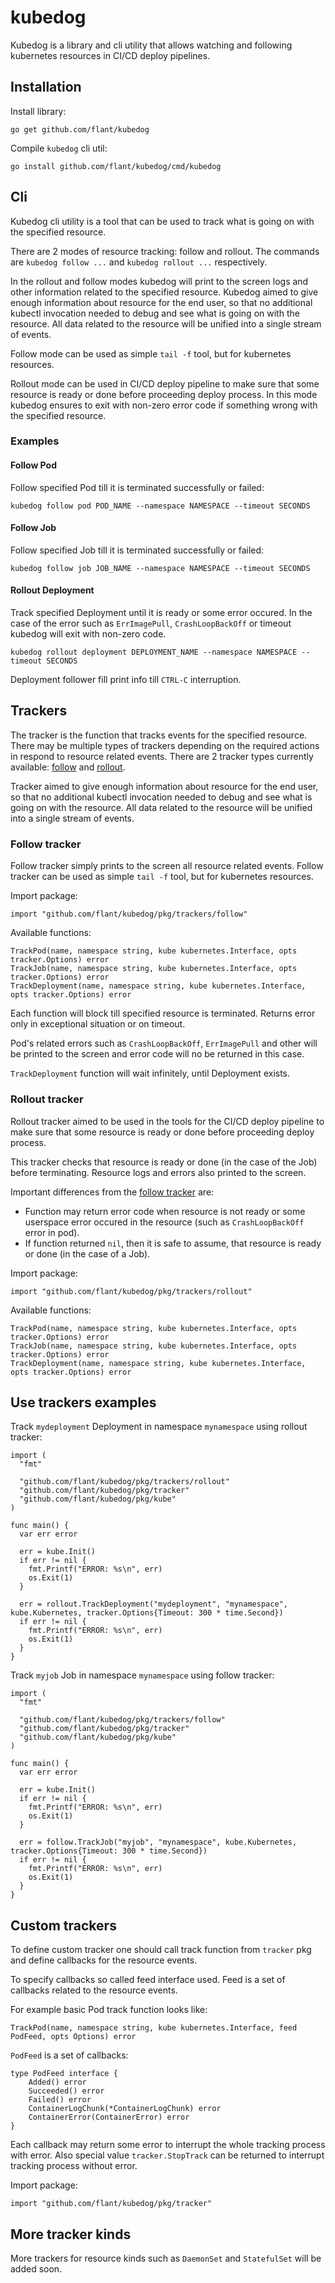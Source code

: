 # kubedog

Kubedog is a library and cli utility that allows watching and following kubernetes resources in CI/CD deploy pipelines.

## Installation

Install library:

```
go get github.com/flant/kubedog
```

Compile `kubedog` cli util:

```
go install github.com/flant/kubedog/cmd/kubedog
```

## Cli

Kubedog cli utility is a tool that can be used to track what is going on with the specified resource.

There are 2 modes of resource tracking: follow and rollout. The commands are `kubedog follow ...` and `kubedog rollout ...` respectively.

In the rollout and follow modes kubedog will print to the screen logs and other information related to the specified resource. Kubedog aimed to give enough information about resource for the end user, so that no additional kubectl invocation needed to debug and see what is going on with the resource. All data related to the resource will be unified into a single stream of events.

Follow mode can be used as simple `tail -f` tool, but for kubernetes resources.

Rollout mode can be used in CI/CD deploy pipeline to make sure that some resource is ready or done before proceeding deploy process. In this mode kubedog ensures to exit with non-zero error code if something wrong with the specified resource.

### Examples

#### Follow Pod

Follow specified Pod till it is terminated successfully or failed:

```
kubedog follow pod POD_NAME --namespace NAMESPACE --timeout SECONDS
```

#### Follow Job

Follow specified Job till it is terminated successfully or failed:

```
kubedog follow job JOB_NAME --namespace NAMESPACE --timeout SECONDS
```

#### Rollout Deployment

Track specified Deployment until it is ready or some error occured. In the case of the error such as `ErrImagePull`, `CrashLoopBackOff` or timeout kubedog will exit with non-zero code.

```
kubedog rollout deployment DEPLOYMENT_NAME --namespace NAMESPACE --timeout SECONDS
```

Deployment follower fill print info till `CTRL-C` interruption.

## Trackers

The tracker is the function that tracks events for the specified resource. There may be multiple types of trackers depending on the required actions in respond to resource related events. There are 2 tracker types currently available: [follow](#follow-tracker) and [rollout](#rollout-tracker).

Tracker aimed to give enough information about resource for the end user, so that no additional kubectl invocation needed to debug and see what is going on with the resource. All data related to the resource will be unified into a single stream of events.

### Follow tracker

Follow tracker simply prints to the screen all resource related events. Follow tracker can be used as simple `tail -f` tool, but for kubernetes resources.

Import package:

```
import "github.com/flant/kubedog/pkg/trackers/follow"
```

Available functions:

```
TrackPod(name, namespace string, kube kubernetes.Interface, opts tracker.Options) error
TrackJob(name, namespace string, kube kubernetes.Interface, opts tracker.Options) error
TrackDeployment(name, namespace string, kube kubernetes.Interface, opts tracker.Options) error
```

Each function will block till specified resource is terminated. Returns error only in exceptional situation or on timeout.

Pod's related errors such as `CrashLoopBackOff`, `ErrImagePull` and other will be printed to the screen and error code will no be returned in this case.

`TrackDeployment` function will wait infinitely, until Deployment exists.

### Rollout tracker

Rollout tracker aimed to be used in the tools for the CI/CD deploy pipeline to make sure that some resource is ready or done before proceeding deploy process.

This tracker checks that resource is ready or done (in the case of the Job) before terminating. Resource logs and errors also printed to the screen.

Important differences from the [follow tracker](#follow-tracker) are:

* Function may return error code when resource is not ready or some userspace error occured in the resource (such as `CrashLoopBackOff` error in pod).
* If function returned `nil`, then it is safe to assume, that resource is ready or done (in the case of a Job).

Import package:

```
import "github.com/flant/kubedog/pkg/trackers/rollout"
```

Available functions:

```
TrackPod(name, namespace string, kube kubernetes.Interface, opts tracker.Options) error
TrackJob(name, namespace string, kube kubernetes.Interface, opts tracker.Options) error
TrackDeployment(name, namespace string, kube kubernetes.Interface, opts tracker.Options) error
```

## Use trackers examples

Track `mydeployment` Deployment in namespace `mynamespace` using rollout tracker:

```
import (
  "fmt"

  "github.com/flant/kubedog/pkg/trackers/rollout"
  "github.com/flant/kubedog/pkg/tracker"
  "github.com/flant/kubedog/pkg/kube"
)

func main() {
  var err error

  err = kube.Init()
  if err != nil {
    fmt.Printf("ERROR: %s\n", err)
    os.Exit(1)
  }

  err = rollout.TrackDeployment("mydeployment", "mynamespace", kube.Kubernetes, tracker.Options{Timeout: 300 * time.Second})
  if err != nil {
    fmt.Printf("ERROR: %s\n", err)
    os.Exit(1)
  }
}
```

Track `myjob` Job in namespace `mynamespace` using follow tracker:

```
import (
  "fmt"

  "github.com/flant/kubedog/pkg/trackers/follow"
  "github.com/flant/kubedog/pkg/tracker"
  "github.com/flant/kubedog/pkg/kube"
)

func main() {
  var err error

  err = kube.Init()
  if err != nil {
    fmt.Printf("ERROR: %s\n", err)
    os.Exit(1)
  }

  err = follow.TrackJob("myjob", "mynamespace", kube.Kubernetes, tracker.Options{Timeout: 300 * time.Second})
  if err != nil {
    fmt.Printf("ERROR: %s\n", err)
    os.Exit(1)
  }
}
```

## Custom trackers

To define custom tracker one should call track function from `tracker` pkg and define callbacks for the resource events.

To specify callbacks so called feed interface used. Feed is a set of callbacks related to the resource events.

For example basic Pod track function looks like:

```
TrackPod(name, namespace string, kube kubernetes.Interface, feed PodFeed, opts Options) error
```

`PodFeed` is a set of callbacks:

```
type PodFeed interface {
	Added() error
	Succeeded() error
	Failed() error
	ContainerLogChunk(*ContainerLogChunk) error
	ContainerError(ContainerError) error
}
```

Each callback may return some error to interrupt the whole tracking process with error. Also special value `tracker.StopTrack` can be returned to interrupt tracking process without error.

Import package:

```
import "github.com/flant/kubedog/pkg/tracker"
```

## More tracker kinds

More trackers for resource kinds such as `DaemonSet` and `StatefulSet` will be added soon.
